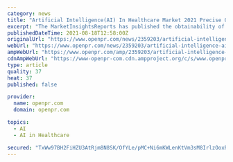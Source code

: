 ```yaml
---
category: news
title: "Artificial Intelligence(AI) In Healthcare Market 2021 Precise Outlook - Intel Corporation, Nvidia Corporation, Google, IBM Corporation"
excerpt: "The MarketInsightsReports has published the obtainability of a new statistical data to its repository titled as Artificial Intelligence AI in Healthcare market The comprehensive report provides useful insights into Market growth revenue and market trends in order to enable readers"
publishedDateTime: 2021-08-18T12:58:00Z
originalUrl: "https://www.openpr.com/news/2359203/artificial-intelligence-ai-in-healthcare-market-2021-precise"
webUrl: "https://www.openpr.com/news/2359203/artificial-intelligence-ai-in-healthcare-market-2021-precise"
ampWebUrl: "https://www.openpr.com/amp/2359203/artificial-intelligence-ai-in-healthcare-market-2021-precise"
cdnAmpWebUrl: "https://www-openpr-com.cdn.ampproject.org/c/s/www.openpr.com/amp/2359203/artificial-intelligence-ai-in-healthcare-market-2021-precise"
type: article
quality: 37
heat: 37
published: false

provider:
  name: openpr.com
  domain: openpr.com

topics:
  - AI
  - AI in Healthcare

secured: "TxWw97BH2FiHZU3AtRjm8N8SK/OfYLe/pMC+Ni6mKWLenKtVm3sM8IrlzOoxRs9fVrkUH8K4uDNrdd53ahH/OiSuMRlZuUN+6b617KEknjoNOEK8X8B5t8WX+SiJ2jzfZfmONpwzCWpWJr0D/8ePopkvgrQCzyMvHoTDf2NH3rHON3/AXgJmJTmbJhIX3LOjgT8pXLStP6yNVqzoV3PcZhZYCtNGu7AB34u+fc5S4ourBBcrr7npprQrXIoTC8oZy8rtdNj8ajIWtE4Yh73TaqWPwcX1tIr1gha2ImOK7T/Fh6X4xq1oOCQtQ2rPCb4DVkqMEb1S00Kx7n5GFFd+yyEulBtEHreDmwfE+uMLla0=;NMu/CpqenNLJxFiqA44U0g=="
---
```


